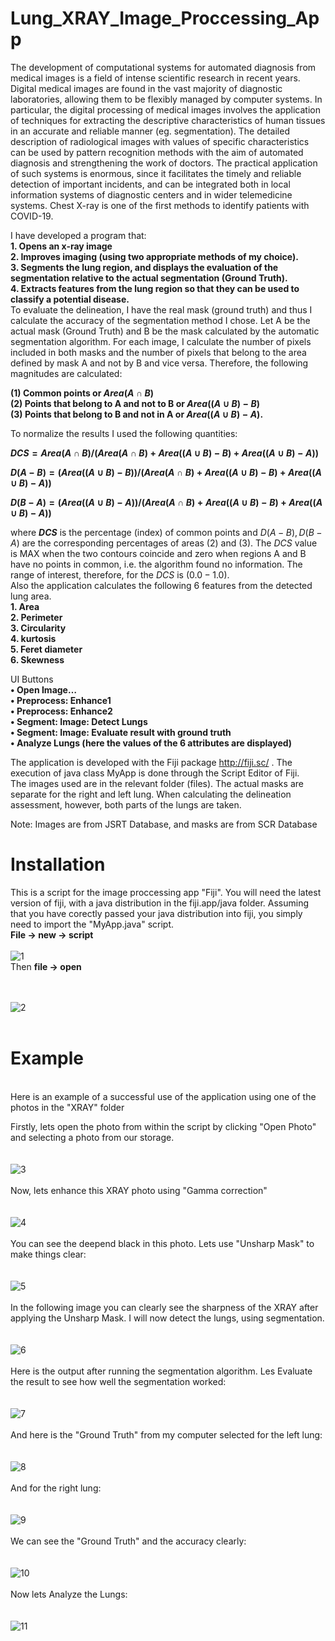 # Lung_XRAY_Image_Proccessing_App

The development of computational systems for automated diagnosis from medical images is a field of intense scientific research in recent years. Digital medical images are found in the vast majority of diagnostic laboratories, allowing them to be flexibly managed by computer systems. In particular, the digital processing of medical images involves the application of techniques for extracting the descriptive characteristics of human tissues in an accurate and reliable manner (eg. segmentation). The detailed description of radiological images with values of specific characteristics can be used by pattern recognition methods with the aim of automated diagnosis and strengthening the work of doctors. The practical application of such systems is enormous, since it facilitates the timely and reliable detection of important incidents, and can be integrated both in local information systems of diagnostic centers and in wider telemedicine systems. Chest X-ray is one of the first methods to identify patients with COVID-19.

I have developed a program that:  
**1.	Opens an x-ray image  
2.	Improves imaging (using two appropriate methods of my choice).  
3.	Segments the lung region, and displays the evaluation of the segmentation relative to the actual segmentation (Ground Truth).  
4.	Extracts features from the lung region so that they can be used to classify a potential disease.**    
To evaluate the delineation, I have the real mask (ground truth) and thus I calculate the accuracy of the segmentation method I chose. Let A be the actual mask (Ground Truth) and B be the mask calculated by the automatic segmentation algorithm. For each image, I calculate the number of pixels included in both masks and the number of pixels that belong to the area defined by mask A and not by B and vice versa. Therefore, the following magnitudes are calculated:   

**(1) Common points or $Area(A∩B)$  
(2) Points that belong to A and not to B or $Area ((A∪B)-B)$    
(3) Points that belong to B and not in A or $Area((A∪B)-A)$.**  
  
To normalize the results I used the following quantities:  
  
**$DCS=Area(A∩B)/(Area(A∩B)+Area((A∪B)-B)+Area((A∪B)-A))$**  
  
**$D(A-B)=(Area((A∪B)-B))/(Area(A∩B)+Area((A∪B)-B)+Area((A∪B)-A))$**  
  
**$D(B-A)=(Area((A∪B)-A))/(Area(A∩B)+Area((A∪B)-B)+Area((A∪B)-A))$**  
  
where **$DCS$** is the percentage (index) of common points and $D(A-B), D(B-A)$ are the corresponding percentages of areas (2) and (3). The $DCS$ value is MAX when the two contours coincide and zero when regions A and B have no points in common, i.e. the algorithm found no information. The range of interest, therefore, for the $DCS$ is $(0.0-1.0)$.  
Also the application calculates the following 6 features from the detected lung area.  
**1.	Area  
2.	Perimeter  
3.	Circularity  
4.	kurtosis  
5.	Feret diameter  
6.	Skewness**  
  
UI Buttons  
**• Open Image…  
• Preprocess: Enhance1  
• Preprocess: Enhance2  
• Segment: Image: Detect Lungs  
• Segment: Image: Evaluate result with ground truth  
• Analyze Lungs (here the values of the 6 attributes are displayed)**  
  
The application is developed with the Fiji package http://fiji.sc/  . The execution of java class MyApp  is done through the Script Editor of Fiji.  
The images used are in the relevant folder (files). The actual masks are separate for the right and left lung. When calculating the delineation assessment, however, both parts of the lungs are taken.  
  
Note: Images are from JSRT Database, and masks are from SCR Database  


# Installation

This is a script for the image proccessing app "Fiji". You will need the latest version of fiji, with a java distribution in the fiji.app/java folder. Assuming that you have corectly passed your java distribution into fiji, you simply need to import the "MyApp.java" script.  
**File -> new -> script**  
<br>
![1](https://github.com/Vaioskn/Lung_XRAY_Image_Proccessing_App/blob/main/photos/1_final.png)
<br>
Then **file -> open**    <br> <br> <br>
  
![2](https://github.com/Vaioskn/Lung_XRAY_Image_Proccessing_App/blob/main/photos/2_final.png)
<br>
<br>
# Example
<br>
Here is an example of a successful use of the application using one of the photos in the "XRAY" folder  
<br>  

Firstly, lets open the photo from within the script by clicking "Open Photo" and selecting a photo from our storage.  
<br>
<br>
![3](https://github.com/Vaioskn/Lung_XRAY_Image_Proccessing_App/blob/main/photos/3_final.png)
<br>
<br>
Now, lets enhance this XRAY photo using "Gamma correction"  
<br>
<br>
![4](https://github.com/Vaioskn/Lung_XRAY_Image_Proccessing_App/blob/main/photos/4_final.png)
<br>
<br>
You can see the deepend black in this photo. Lets use "Unsharp Mask" to make things clear:  
<br>
<br>
![5](https://github.com/Vaioskn/Lung_XRAY_Image_Proccessing_App/blob/main/photos/5_final.png)
<br>
<br>
In the following image you can clearly see the sharpness of the XRAY after applying the Unsharp Mask. I will now detect the lungs, using segmentation.  
<br>
<br>
![6](https://github.com/Vaioskn/Lung_XRAY_Image_Proccessing_App/blob/main/photos/6_final.png)
<br>
<br>
Here is the output after running the segmentation algorithm. Les Evaluate the result to see how well the segmentation worked:  
<br>
<br>
![7](https://github.com/Vaioskn/Lung_XRAY_Image_Proccessing_App/blob/main/photos/7_final.png)
<br>
<br>
And here is the "Ground Truth" from my computer selected for the left lung:  
<br>
<br>
![8](https://github.com/Vaioskn/Lung_XRAY_Image_Proccessing_App/blob/main/photos/8_final.png)
<br>
<br>
And for the right lung:  
<br>
<br>
![9](https://github.com/Vaioskn/Lung_XRAY_Image_Proccessing_App/blob/main/photos/9_final.png)
<br>
<br>
We can see the "Ground Truth" and the accuracy clearly:  
<br>
<br>
![10](https://github.com/Vaioskn/Lung_XRAY_Image_Proccessing_App/blob/main/photos/10_final.png)
<br>
<br>
Now lets Analyze the Lungs:  
<br>
<br>
![11](https://github.com/Vaioskn/Lung_XRAY_Image_Proccessing_App/blob/main/photos/11_final.png)
<br>
<br>













